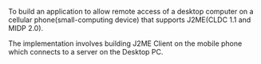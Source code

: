 To build an application to allow remote access of a desktop computer on a cellular phone(small-computing device) that supports J2ME(CLDC 1.1 and MIDP 2.0).

The implementation involves building J2ME Client on the mobile phone which connects to a server on the Desktop PC.